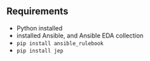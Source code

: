 
## Requirements

- Python installed
- installed Ansible, and Ansible EDA collection
- `pip install ansible_rulebook`
- `pip install jep`

